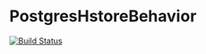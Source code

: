 PostgresHstoreBehavior
======================
[![Build Status](https://travis-ci.org/czogori/PostgresHstoreBehavior.png?branch=master)](https://travis-ci.org/czogori/PostgresHstoreBehavior)
